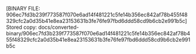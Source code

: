 [BINARY FILE: 906ec7fd3b239f773587f070e6ad14f481221c5fe14b356ec842af78b455f48329cfc2a0d35b41e8ea23153631b3fe76fe97fbd6ddd58cd9b6cb2e991b5c]
Stored copy: docs/converted-binary/906ec7fd3b239f773587f070e6ad14f481221c5fe14b356ec842af78b455f48329cfc2a0d35b41e8ea23153631b3fe76fe97fbd6ddd58cd9b6cb2e991b5c
